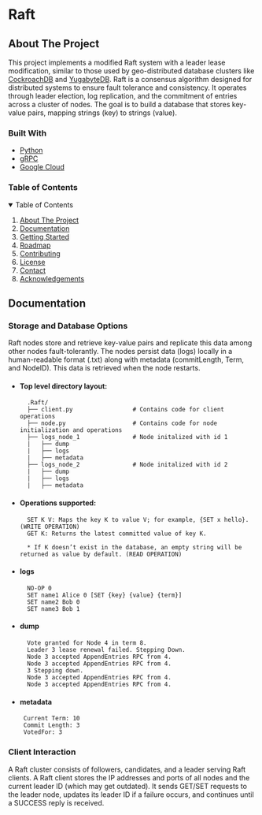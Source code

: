 # Raft

## About The Project
This project implements a modified Raft system with a leader lease modification, similar to those used by geo-distributed database clusters like [CockroachDB](https://www.cockroachlabs.com/) and [YugabyteDB](https://www.yugabyte.com/). Raft is a consensus algorithm designed for distributed systems to ensure fault tolerance and consistency. It operates through leader election, log replication, and the commitment of entries across a cluster of nodes. The goal is to build a database that stores key-value pairs, mapping strings (key) to strings (value).

### Built With
* [Python](https://www.python.org/)
* [gRPC](https://grpc.io/)
* [Google Cloud](https://cloud.google.com/)

### Table of Contents
<details open="open">
  <summary>Table of Contents</summary>
  <ol>
    <li><a href="#about-the-project">About The Project</a></li>
    <li><a href="#documentation">Documentation</a></li>
    <li><a href="#getting-started">Getting Started</a></li>
    <li><a href="#roadmap">Roadmap</a></li>
    <li><a href="#contributing">Contributing</a></li>
    <li><a href="#license">License</a></li>
    <li><a href="#contact">Contact</a></li>
    <li><a href="#acknowledgements">Acknowledgements</a></li>
  </ol>
</details>

## Documentation
### Storage and Database Options

Raft nodes store and retrieve key-value pairs and replicate this data among other nodes fault-tolerantly. The nodes persist data (logs) locally in a human-readable format (.txt) along with metadata (commitLength, Term, and NodeID). This data is retrieved when the node restarts.

* #### Top level directory layout:
        .Raft/
        ├── client.py                 # Contains code for client operations
        ├── node.py                   # Contains code for node initialization and operations
        ├── logs_node_1               # Node initalized with id 1
        |   ├── dump
        |   ├── logs
        |   ├── metadata
        ├── logs_node_2               # Node initalized with id 2
        |   ├── dump
        |   ├── logs
        |   ├── metadata

* #### Operations supported:

        SET K V: Maps the key K to value V; for example, {SET x hello}. (WRITE OPERATION)
        GET K: Returns the latest committed value of key K.

        * If K doesn’t exist in the database, an empty string will be returned as value by default. (READ OPERATION)

* #### logs
        NO-OP 0
        SET name1 Alice 0 [SET {key} {value} {term}]
        SET name2 Bob 0
        SET name3 Bob 1

* #### dump
        Vote granted for Node 4 in term 8.
        Leader 3 lease renewal failed. Stepping Down.
        Node 3 accepted AppendEntries RPC from 4.
        Node 3 accepted AppendEntries RPC from 4.
        3 Stepping down.
        Node 3 accepted AppendEntries RPC from 4.
        Node 3 accepted AppendEntries RPC from 4.

* #### metadata
       Current Term: 10
       Commit Length: 3
       VotedFor: 3

### Client Interaction

A Raft cluster consists of followers, candidates, and a leader serving Raft clients. A Raft client stores the IP addresses and ports of all nodes and the current leader ID (which may get outdated). It sends GET/SET requests to the leader node, updates its leader ID if a failure occurs, and continues until a SUCCESS reply is received.
